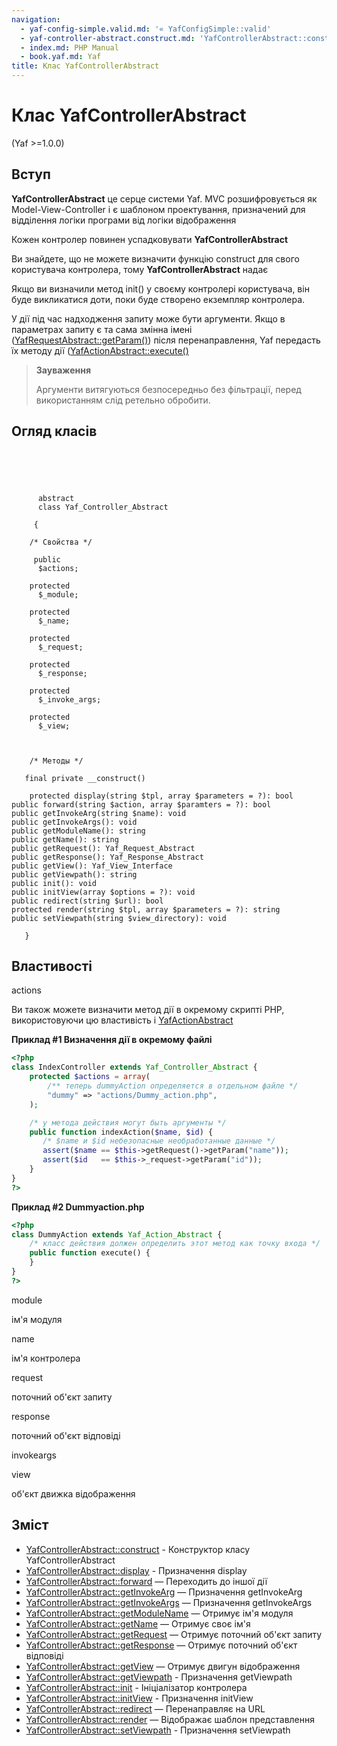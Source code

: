 ```yaml
---
navigation:
  - yaf-config-simple.valid.md: '« YafConfigSimple::valid'
  - yaf-controller-abstract.construct.md: 'YafControllerAbstract::construct »'
  - index.md: PHP Manual
  - book.yaf.md: Yaf
title: Клас YafControllerAbstract
---
```

# Клас YafControllerAbstract

(Yaf >=1.0.0)

## Вступ

**YafControllerAbstract** це серце системи Yaf. MVC розшифровується як Model-View-Controller і є шаблоном проектування, призначений для відділення логіки програми від логіки відображення

Кожен контролер повинен успадковувати **YafControllerAbstract**

Ви знайдете, що не можете визначити функцію construct для свого користувача контролера, тому **YafControllerAbstract** надає

Якщо ви визначили метод init() у своєму контролері користувача, він буде викликатися доти, поки буде створено екземпляр контролера.

У дії під час надходження запиту може бути аргументи. Якщо в параметрах запиту є та сама змінна імені ([YafRequestAbstract::getParam()](yaf-request-abstract.getparam.md)) після перенаправлення, Yaf передасть їх методу дії ([YafActionAbstract::execute()](yaf-action-abstract.execute.md)

> **Зауваження**
> 
> Аргументи витягуються безпосередньо без фільтрації, перед використанням слід ретельно обробити.

## Огляд класів

```classsynopsis


    
    
     
      abstract
      class Yaf_Controller_Abstract
     
     {
    
    /* Свойства */
    
     public
      $actions;

    protected
      $_module;

    protected
      $_name;

    protected
      $_request;

    protected
      $_response;

    protected
      $_invoke_args;

    protected
      $_view;



    /* Методы */
    
   final private __construct()

    protected display(string $tpl, array $parameters = ?): bool
public forward(string $action, array $paramters = ?): bool
public getInvokeArg(string $name): void
public getInvokeArgs(): void
public getModuleName(): string
public getName(): string
public getRequest(): Yaf_Request_Abstract
public getResponse(): Yaf_Response_Abstract
public getView(): Yaf_View_Interface
public getViewpath(): string
public init(): void
public initView(array $options = ?): void
public redirect(string $url): bool
protected render(string $tpl, array $parameters = ?): string
public setViewpath(string $view_directory): void

   }
```

## Властивості

actions

Ви також можете визначити метод дії в окремому скрипті PHP, використовуючи цю властивість і [YafActionAbstract](class.yaf-action-abstract.md)

**Приклад #1 Визначення дії в окремому файлі**

```php
<?php
class IndexController extends Yaf_Controller_Abstract {
    protected $actions = array(
        /** теперь dummyAction определяется в отдельном файле */
        "dummy" => "actions/Dummy_action.php",
    );

    /* у метода действия могут быть аргументы */
    public function indexAction($name, $id) {
       /* $name и $id небезопасные необработанные данные */
       assert($name == $this->getRequest()->getParam("name"));
       assert($id   == $this->_request->getParam("id"));
    }
}
?>
```

**Приклад #2 Dummyaction.php**

```php
<?php
class DummyAction extends Yaf_Action_Abstract {
    /* класс действия должен определить этот метод как точку входа */
    public function execute() {
    }
}
?>
```

module

ім'я модуля

name

ім'я контролера

request

поточний об'єкт запиту

response

поточний об'єкт відповіді

invokeargs

view

об'єкт движка відображення

## Зміст

-   [YafControllerAbstract::construct](yaf-controller-abstract.construct.md) - Конструктор класу YafControllerAbstract
-   [YafControllerAbstract::display](yaf-controller-abstract.display.md) - Призначення display
-   [YafControllerAbstract::forward](yaf-controller-abstract.forward.md) — Переходить до іншої дії
-   [YafControllerAbstract::getInvokeArg](yaf-controller-abstract.getinvokearg.md) — Призначення getInvokeArg
-   [YafControllerAbstract::getInvokeArgs](yaf-controller-abstract.getinvokeargs.md) — Призначення getInvokeArgs
-   [YafControllerAbstract::getModuleName](yaf-controller-abstract.getmodulename.md) — Отримує ім'я модуля
-   [YafControllerAbstract::getName](yaf-controller-abstract.getname.md) — Отримує своє ім'я
-   [YafControllerAbstract::getRequest](yaf-controller-abstract.getrequest.md) — Отримує поточний об'єкт запиту
-   [YafControllerAbstract::getResponse](yaf-controller-abstract.getresponse.md) — Отримує поточний об'єкт відповіді
-   [YafControllerAbstract::getView](yaf-controller-abstract.getview.md) — Отримує двигун відображення
-   [YafControllerAbstract::getViewpath](yaf-controller-abstract.getviewpath.md) - Призначення getViewpath
-   [YafControllerAbstract::init](yaf-controller-abstract.init.md) - Ініціалізатор контролера
-   [YafControllerAbstract::initView](yaf-controller-abstract.initview.md) - Призначення initView
-   [YafControllerAbstract::redirect](yaf-controller-abstract.redirect.md) — Перенаправляє на URL
-   [YafControllerAbstract::render](yaf-controller-abstract.render.md) — Відображає шаблон представлення
-   [YafControllerAbstract::setViewpath](yaf-controller-abstract.setviewpath.md) - Призначення setViewpath
